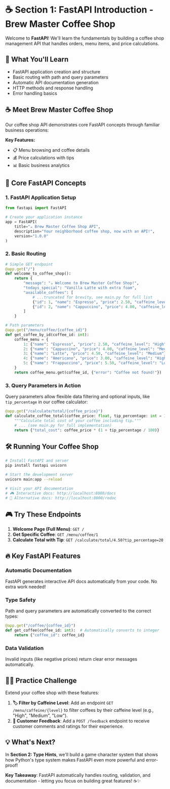 # ☕ Section 1: FastAPI Introduction - Brew Master Coffee Shop

Welcome to **FastAPI**! We'll learn the fundamentals by building a coffee shop management API that handles orders, menu items, and price calculations.

## 🎯 What You'll Learn

- FastAPI application creation and structure
- Basic routing with path and query parameters
- Automatic API documentation generation
- HTTP methods and response handling
- Error handling basics

## ☕ Meet Brew Master Coffee Shop

Our coffee shop API demonstrates core FastAPI concepts through familiar business operations:

**Key Features:**
- 📋 Menu browsing and coffee details
- 💰 Price calculations with tips
- 📊 Basic business analytics

## 🚀 Core FastAPI Concepts

### 1. **FastAPI Application Setup**

```python
from fastapi import FastAPI

# Create your application instance
app = FastAPI(
    title="☕ Brew Master Coffee Shop API",
    description="Your neighborhood coffee shop, now with an API!",
    version="1.0.0"
)
```

### 2. **Basic Routing**

```python
# Simple GET endpoint
@app.get("/")
def welcome_to_coffee_shop():
    return {
        "message": "☕ Welcome to Brew Master Coffee Shop!",
        "todays_special": "Vanilla Latte with extra foam",
        "available_coffees": [
            # ...truncated for brevity, see main.py for full list
            {"id": 1, "name": "Espresso", "price": 2.50, "caffeine_level": "High"},
            {"id": 2, "name": "Cappuccino", "price": 4.00, "caffeine_level": "Medium"}
        ]
    }

# Path parameters
@app.get("/menu/coffee/{coffee_id}")
def get_coffee_by_id(coffee_id: int):
    coffee_menu = {
        1: {"name": "Espresso", "price": 2.50, "caffeine_level": "High"},
        2: {"name": "Cappuccino", "price": 4.00, "caffeine_level": "Medium"},
        3: {"name": "Latte", "price": 4.50, "caffeine_level": "Medium"},
        4: {"name": "Americano", "price": 3.00, "caffeine_level": "High"},
        5: {"name": "Frappuccino", "price": 5.50, "caffeine_level": "Low"}
    }
    return coffee_menu.get(coffee_id, {"error": "Coffee not found!"})
```

### 3. **Query Parameters in Action**

Query parameters allow flexible data filtering and optional inputs, like `tip_percentage` in our coffee calculator:

```python
@app.get("/calculate/total/{coffee_price}")
def calculate_coffee_total(coffee_price: float, tip_percentage: int = 15):
    """Calculate total cost of your coffee including tip."""
    # ... (see main.py for full implementation)
    return {"total_cost": coffee_price * (1 + tip_percentage / 100)}
```

## 🛠️ Running Your Coffee Shop

```bash
# Install FastAPI and server
pip install fastapi uvicorn

# Start the development server
uvicorn main:app --reload

# Visit your API documentation
# 🎮 Interactive docs: http://localhost:8000/docs
# 📖 Alternative docs: http://localhost:8000/redoc
```

## 🎮 Try These Endpoints

1.  **Welcome Page (Full Menu)**: `GET /`
2.  **Get Specific Coffee**: `GET /menu/coffee/1`
3.  **Calculate Total with Tip**: `GET /calculate/total/4.50?tip_percentage=20`

## 🔥 Key FastAPI Features

### **Automatic Documentation**
FastAPI generates interactive API docs automatically from your code. No extra work needed!

### **Type Safety**
Path and query parameters are automatically converted to the correct types:
```python
@app.get("/coffee/{coffee_id}")
def get_coffee(coffee_id: int):  # Automatically converts to integer
    return {"coffee_id": coffee_id}
```

### **Data Validation**
Invalid inputs (like negative prices) return clear error messages automatically.

## 🏋️‍♀️ Practice Challenge

Extend your coffee shop with these features:

1.  **🏷️ Filter by Caffeine Level**: Add an endpoint `GET /menu/caffeine/{level}` to filter coffees by their caffeine level (e.g., "High", "Medium", "Low").
2.  **🌟 Customer Feedback**: Add a `POST /feedback` endpoint to receive customer comments and ratings for their experience.

## 💡 What's Next?

In **Section 2: Type Hints**, we'll build a game character system that shows how Python's type system makes FastAPI even more powerful and error-proof!

**Key Takeaway**: FastAPI automatically handles routing, validation, and documentation - letting you focus on building great features! ☕✨ 
